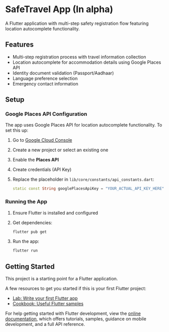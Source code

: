 # SafeTravel App (In alpha)

A Flutter application with multi-step safety registration flow featuring location autocomplete functionality.

## Features

- Multi-step registration process with travel information collection
- Location autocomplete for accommodation details using Google Places API
- Identity document validation (Passport/Aadhaar)
- Language preference selection
- Emergency contact information

## Setup

### Google Places API Configuration

The app uses Google Places API for location autocomplete functionality. To set this up:

1. Go to [Google Cloud Console](https://console.cloud.google.com/)
2. Create a new project or select an existing one
3. Enable the **Places API**
4. Create credentials (API Key)
5. Replace the placeholder in `lib/core/constants/api_constants.dart`:

   ```dart
   static const String googlePlacesApiKey = "YOUR_ACTUAL_API_KEY_HERE";
   ```

### Running the App

1. Ensure Flutter is installed and configured
2. Get dependencies:

   ```bash
   flutter pub get
   ```

3. Run the app:

   ```bash
   flutter run
   ```

## Getting Started

This project is a starting point for a Flutter application.

A few resources to get you started if this is your first Flutter project:

- [Lab: Write your first Flutter app](https://docs.flutter.dev/get-started/codelab)
- [Cookbook: Useful Flutter samples](https://docs.flutter.dev/cookbook)

For help getting started with Flutter development, view the
[online documentation](https://docs.flutter.dev/), which offers tutorials,
samples, guidance on mobile development, and a full API reference.
